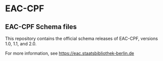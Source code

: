 EAC-CPF
============

## EAC-CPF Schema files
This repository contains the official schema releases of EAC-CPF, versions 1.0, 1.1, and 2.0.

For more information, see https://eac.staatsbibliothek-berlin.de


